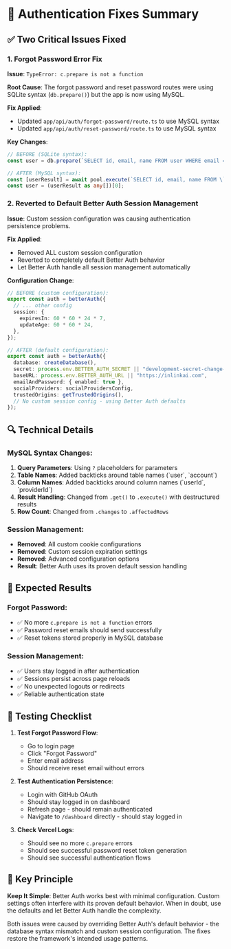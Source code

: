 # 🔧 Authentication Fixes Summary

## ✅ **Two Critical Issues Fixed**

### 1. **Forgot Password Error Fix**
**Issue**: `TypeError: c.prepare is not a function`

**Root Cause**: The forgot password and reset password routes were using SQLite syntax (`db.prepare()`) but the app is now using MySQL.

**Fix Applied**:
- Updated `app/api/auth/forgot-password/route.ts` to use MySQL syntax
- Updated `app/api/auth/reset-password/route.ts` to use MySQL syntax

**Key Changes**:
```typescript
// BEFORE (SQLite syntax):
const user = db.prepare(`SELECT id, email, name FROM user WHERE email = ?`).get(email);

// AFTER (MySQL syntax):
const [userResult] = await pool.execute(`SELECT id, email, name FROM \`user\` WHERE email = ?`, [email]);
const user = (userResult as any[])[0];
```

### 2. **Reverted to Default Better Auth Session Management**
**Issue**: Custom session configuration was causing authentication persistence problems.

**Fix Applied**:
- Removed ALL custom session configuration
- Reverted to completely default Better Auth behavior
- Let Better Auth handle all session management automatically

**Configuration Change**:
```typescript
// BEFORE (custom configuration):
export const auth = betterAuth({
  // ... other config
  session: {
    expiresIn: 60 * 60 * 24 * 7,
    updateAge: 60 * 60 * 24,
  },
});

// AFTER (default configuration):
export const auth = betterAuth({
  database: createDatabase(),
  secret: process.env.BETTER_AUTH_SECRET || "development-secret-change-in-production",
  baseURL: process.env.BETTER_AUTH_URL || "https://inlinkai.com",
  emailAndPassword: { enabled: true },
  socialProviders: socialProvidersConfig,
  trustedOrigins: getTrustedOrigins(),
  // No custom session config - using Better Auth defaults
});
```

## 🔍 **Technical Details**

### MySQL Syntax Changes:
1. **Query Parameters**: Using `?` placeholders for parameters
2. **Table Names**: Added backticks around table names (\`user\`, \`account\`)
3. **Column Names**: Added backticks around column names (\`userId\`, \`providerId\`)
4. **Result Handling**: Changed from `.get()` to `.execute()` with destructured results
5. **Row Count**: Changed from `.changes` to `.affectedRows`

### Session Management:
- **Removed**: All custom cookie configurations
- **Removed**: Custom session expiration settings
- **Removed**: Advanced configuration options
- **Result**: Better Auth uses its proven default session handling

## 🚀 **Expected Results**

### Forgot Password:
- ✅ No more `c.prepare is not a function` errors
- ✅ Password reset emails should send successfully
- ✅ Reset tokens stored properly in MySQL database

### Session Management:
- ✅ Users stay logged in after authentication
- ✅ Sessions persist across page reloads
- ✅ No unexpected logouts or redirects
- ✅ Reliable authentication state

## 🧪 **Testing Checklist**

1. **Test Forgot Password Flow**:
   - Go to login page
   - Click "Forgot Password"
   - Enter email address
   - Should receive reset email without errors

2. **Test Authentication Persistence**:
   - Login with GitHub OAuth
   - Should stay logged in on dashboard
   - Refresh page - should remain authenticated
   - Navigate to `/dashboard` directly - should stay logged in

3. **Check Vercel Logs**:
   - Should see no more `c.prepare` errors
   - Should see successful password reset token generation
   - Should see successful authentication flows

## 📝 **Key Principle**

**Keep It Simple**: Better Auth works best with minimal configuration. Custom settings often interfere with its proven default behavior. When in doubt, use the defaults and let Better Auth handle the complexity.

Both issues were caused by overriding Better Auth's default behavior - the database syntax mismatch and custom session configuration. The fixes restore the framework's intended usage patterns.
